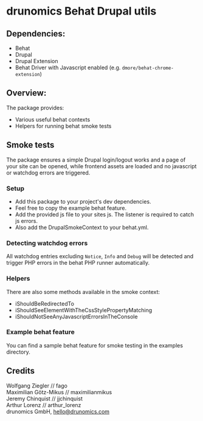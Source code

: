 # drunomics Behat Drupal utils

## Dependencies:

- Behat
- Drupal
- Drupal Extension
- Behat Driver with Javascript enabled (e.g. `dmore/behat-chrome-extension`)


## Overview:

The package provides:

* Various useful behat contexts
* Helpers for running behat smoke tests

## Smoke tests

The package ensures a simple Drupal login/logout works and a page of your site can be opened, while frontend assets
are loaded and no javascript or watchdog errors are triggered.

### Setup

* Add this package to your project's dev dependencies.
* Feel free to copy the example behat feature.
* Add the provided js file to your sites js. The listener is required to catch js errors.
* Also add the DrupalSmokeContext to your behat.yml.


### Detecting watchdog errors
    
All watchdog entries excluding `Notice`, `Info` and `Debug` will be detected and trigger PHP errors in the behat
PHP runner automatically.

### Helpers

There are also some methods available in the smoke context:

 * iShouldBeRedirectedTo
 * iShouldSeeElementWithTheCssStylePropertyMatching
 * iShouldNotSeeAnyJavascriptErrorsInTheConsole

### Example behat feature

You can find a sample behat feature for smoke testing in the examples directory.

## Credits
 
  Wolfgang Ziegler // fago  
  Maximilian Götz-Mikus // maximilianmikus  
  Jeremy Chinquist // jjchinquist  
  Arthur Lorenz // arthur_lorenz  
  drunomics GmbH, hello@drunomics.com  
  
